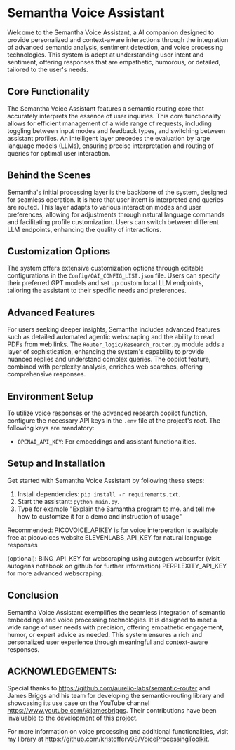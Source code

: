 # Semantha Voice Assistant
Welcome to the Semantha Voice Assistant, a AI companion designed to provide personalized and 
context-aware interactions through the integration of advanced semantic analysis, sentiment detection, and voice 
processing technologies. This system is adept at understanding user intent and sentiment, offering responses that 
are empathetic, humorous, or detailed, tailored to the user's needs.

## Core Functionality
The Semantha Voice Assistant features a semantic routing core that accurately interprets the essence of user 
inquiries. This core functionality allows for efficient management of a wide range of requests, including toggling 
between input modes and feedback types, and switching between assistant profiles. An intelligent layer precedes the 
evaluation by large language models (LLMs), ensuring precise interpretation and routing of queries for optimal user 
interaction.

## Behind the Scenes
Semantha's initial processing layer is the backbone of the system, designed for seamless operation. It is here that 
user intent is interpreted and queries are routed. This layer adapts to various interaction modes and user 
preferences, allowing for adjustments through natural language commands and facilitating profile customization. 
Users can switch between different LLM endpoints, enhancing the quality of interactions.

## Customization Options
The system offers extensive customization options through editable configurations in the `Config/OAI_CONFIG_LIST.json` 
file. Users can specify their preferred GPT models and set up custom local LLM endpoints, tailoring the assistant 
to their specific needs and preferences.

## Advanced Features
For users seeking deeper insights, Semantha includes advanced features such as detailed automated agentic 
webscraping and the ability to read PDFs from web links. The `Router_logic/Research_router.py` module adds a layer 
of sophistication, enhancing the system's capability to provide nuanced replies and understand complex queries. 
The copilot feature, combined with perplexity analysis, enriches web searches, offering comprehensive responses.

## Environment Setup
To utilize voice responses or the advanced research copilot function, configure the necessary API keys in the `.env` 
file at the project's root. The following keys are mandatory:
- `OPENAI_API_KEY`: For embeddings and assistant functionalities.

## Setup and Installation
Get started with Semantha Voice Assistant by following these steps:
1. Install dependencies: `pip install -r requirements.txt`.
2. Start the assistant: `python main.py`.
3. Type for example "Explain the Samantha program to me. and tell me how to customize it for a demo and instruction of usage"

Recommended:
PICOVOICE_APIKEY is for voice interperation is available free at picovoices website
ELEVENLABS_API_KEY for natural language responses

(optional):
BING_API_KEY for webscraping using autogen websurfer (visit autogens notebook on github for further information)
PERPLEXITY_API_KEY for more advanced webscraping.

## Conclusion
Semantha Voice Assistant exemplifies the seamless integration of semantic embeddings and voice processing 
technologies. It is designed to meet a wide range of user needs with precision, offering empathetic engagement, 
humor, or expert advice as needed. This system ensures a rich and personalized user experience through meaningful 
and context-aware responses.

## ACKNOWLEDGEMENTS:
Special thanks to https://github.com/aurelio-labs/semantic-router and James Briggs and his team for developing the semantic-routing library and showcasing its use case on the YouTube channel https://www.youtube.com/@jamesbriggs. 
Their contributions have been invaluable to the development of this project.

For more information on voice processing and additional functionalities, visit my library at https://github.com/kristofferv98/VoiceProcessingToolkit.
